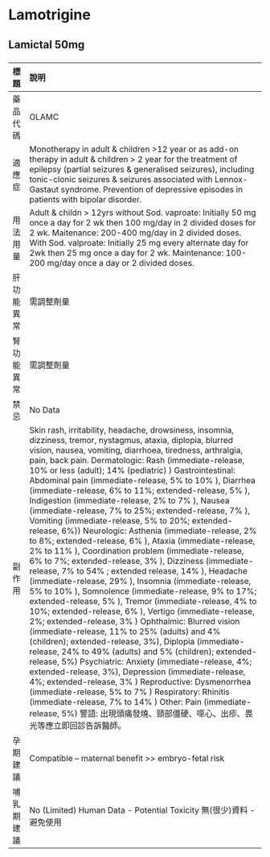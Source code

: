 # Lamotrigine

## Lamictal 50mg

##### 

| 標題       | 說明                                                                                                                                                                                                                                                                                                                                                                                                                                                                                                                                                                                                                                                                                                                                                                                                                                                                                                                                                                                                                                                                                                                                                                                                                                                                                                                                                                                                                                                                                                                                                                                                                                                                                       |
|:-----------|:-------------------------------------------------------------------------------------------------------------------------------------------------------------------------------------------------------------------------------------------------------------------------------------------------------------------------------------------------------------------------------------------------------------------------------------------------------------------------------------------------------------------------------------------------------------------------------------------------------------------------------------------------------------------------------------------------------------------------------------------------------------------------------------------------------------------------------------------------------------------------------------------------------------------------------------------------------------------------------------------------------------------------------------------------------------------------------------------------------------------------------------------------------------------------------------------------------------------------------------------------------------------------------------------------------------------------------------------------------------------------------------------------------------------------------------------------------------------------------------------------------------------------------------------------------------------------------------------------------------------------------------------------------------------------------------------|
| 藥品代碼   | OLAMC                                                                                                                                                                                                                                                                                                                                                                                                                                                                                                                                                                                                                                                                                                                                                                                                                                                                                                                                                                                                                                                                                                                                                                                                                                                                                                                                                                                                                                                                                                                                                                                                                                                                                      |
| 適應症     | Monotherapy in adult & children >12 year or as add-on therapy in adult & children > 2 year for the treatment of epilepsy (partial seizures & generalised seizures), including tonic-clonic seizures & seizures associated with Lennox-Gastaut syndrome. Prevention of depressive episodes in patients with bipolar disorder.                                                                                                                                                                                                                                                                                                                                                                                                                                                                                                                                                                                                                                                                                                                                                                                                                                                                                                                                                                                                                                                                                                                                                                                                                                                                                                                                                               |
| 用法用量   | Adult & childn > 12yrs without Sod. vaproate: Initially 50 mg once a day for 2 wk then 100 mg/day in 2 divided doses for 2 wk. Maitenance: 200-400 mg/day in 2 divided doses. With Sod. valproate: Initially 25 mg every alternate day for 2wk then 25 mg once a day for 2 wk. Maintenance: 100-200 mg/day once a day or 2 divided doses.                                                                                                                                                                                                                                                                                                                                                                                                                                                                                                                                                                                                                                                                                                                                                                                                                                                                                                                                                                                                                                                                                                                                                                                                                                                                                                                                                  |
| 肝功能異常 | 需調整劑量                                                                                                                                                                                                                                                                                                                                                                                                                                                                                                                                                                                                                                                                                                                                                                                                                                                                                                                                                                                                                                                                                                                                                                                                                                                                                                                                                                                                                                                                                                                                                                                                                                                                                 |
| 腎功能異常 | 需調整劑量                                                                                                                                                                                                                                                                                                                                                                                                                                                                                                                                                                                                                                                                                                                                                                                                                                                                                                                                                                                                                                                                                                                                                                                                                                                                                                                                                                                                                                                                                                                                                                                                                                                                                 |
| 禁忌       | No Data                                                                                                                                                                                                                                                                                                                                                                                                                                                                                                                                                                                                                                                                                                                                                                                                                                                                                                                                                                                                                                                                                                                                                                                                                                                                                                                                                                                                                                                                                                                                                                                                                                                                                    |
| 副作用     | Skin rash, irritability, headache, drowsiness, insomnia, dizziness, tremor, nystagmus, ataxia, diplopia, blurred vision, nausea, vomiting, diarrhoea, tiredness, arthralgia, pain, back pain. Dermatologic: Rash (immediate-release, 10% or less (adult); 14% (pediatric) ) Gastrointestinal: Abdominal pain (immediate-release, 5% to 10% ), Diarrhea (immediate-release, 6% to 11%; extended-release, 5% ), Indigestion (immediate-release, 2% to 7% ), Nausea (immediate-release, 7% to 25%; extended-release, 7% ), Vomiting (immediate-release, 5% to 20%; extended-release, 6%)) Neurologic: Asthenia (immediate-release, 2% to 8%; extended-release, 6% ), Ataxia (immediate-release, 2% to 11% ), Coordination problem (immediate-release, 6% to 7%; extended-release, 3% ), Dizziness (immediate-release, 7% to 54% ; extended release, 14% ), Headache (immediate-release, 29% ), Insomnia (immediate-release, 5% to 10% ), Somnolence (immediate-release, 9% to 17%; extended-release, 5% ), Tremor (immediate-release, 4% to 10%; extended-release, 6% ), Vertigo (immediate-release, 2%; extended-release, 3% ) Ophthalmic: Blurred vision (immediate-release, 11% to 25% (adults) and 4% (children); extended-release, 3%), Diplopia (immediate-release, 24% to 49% (adults) and 5% (children); extended-release, 5%) Psychiatric: Anxiety (immediate-release, 4%; extended-release, 3%), Depression (immediate-release, 4%; extended-release, 3% ) Reproductive: Dysmenorrhea (immediate-release, 5% to 7% ) Respiratory: Rhinitis (immediate-release, 7% to 14% ) Other: Pain (immediate-release, 5%) 警語: 出現頭痛發燒、頸部僵硬、噁心、出疹、畏光等應立即回診告訴醫師。 |
| 孕期建議   | Compatible – maternal benefit >> embryo-fetal risk                                                                                                                                                                                                                                                                                                                                                                                                                                                                                                                                                                                                                                                                                                                                                                                                                                                                                                                                                                                                                                                                                                                                                                                                                                                                                                                                                                                                                                                                                                                                                                                                                                         |
| 哺乳期建議 | No (Limited) Human Data - Potential Toxicity 無(很少)資料 - 避免使用                                                                                                                                                                                                                                                                                                                                                                                                                                                                                                                                                                                                                                                                                                                                                                                                                                                                                                                                                                                                                                                                                                                                                                                                                                                                                                                                                                                                                                                                                                                                                                                                                       |

